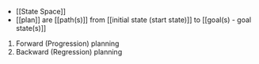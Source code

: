 - [[State Space]]
- [[plan]] are [[path(s)]] from [[initial state (start state)]] to [[goal(s) - goal state(s)]]

1. Forward (Progression) planning
2. Backward (Regression) planning